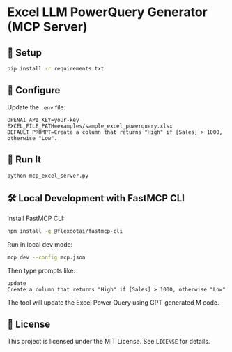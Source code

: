 
# Excel LLM PowerQuery Generator (MCP Server)

## 🔧 Setup

```bash
pip install -r requirements.txt
```

## 🔑 Configure

Update the `.env` file:

```env
OPENAI_API_KEY=your-key
EXCEL_FILE_PATH=examples/sample_excel_powerquery.xlsx
DEFAULT_PROMPT=Create a column that returns "High" if [Sales] > 1000, otherwise "Low".
```

## 🏃 Run It

```bash
python mcp_excel_server.py
```

## 🛠 Local Development with FastMCP CLI

Install FastMCP CLI:

```bash
npm install -g @flexdotai/fastmcp-cli
```

Run in local dev mode:

```bash
mcp dev --config mcp.json
```

Then type prompts like:

```
update
Create a column that returns "High" if [Sales] > 1000, otherwise "Low"
```

The tool will update the Excel Power Query using GPT-generated M code.


## 📄 License

This project is licensed under the MIT License. See `LICENSE` for details.